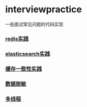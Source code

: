 # interviewpractice
一些面试常见问题的代码实现
### [redis实践](https://github.com/zshnb/interviewpractice/blob/master/src/main/java/com/zshnb/interviewpractice/redis/README.md)
### [elasticsearch实践](https://github.com/zshnb/interviewpractice/blob/master/src/main/java/com/zshnb/interviewpractice/elasticsearch/ShakespeareService.java)
### [缓存一致性实践](https://github.com/zshnb/interviewpractice/blob/master/src/main/java/com/zshnb/interviewpractice/cache_consistency/README.md)
### [数据脱敏](https://github.com/zshnb/interviewpractice/blob/master/src/main/java/com/zshnb/interviewpractice/desensitization/README.md)
### [多线程](https://github.com/zshnb/interviewpractice/blob/master/src/main/java/com/zshnb/interviewpractice/multi_thread/README.md)